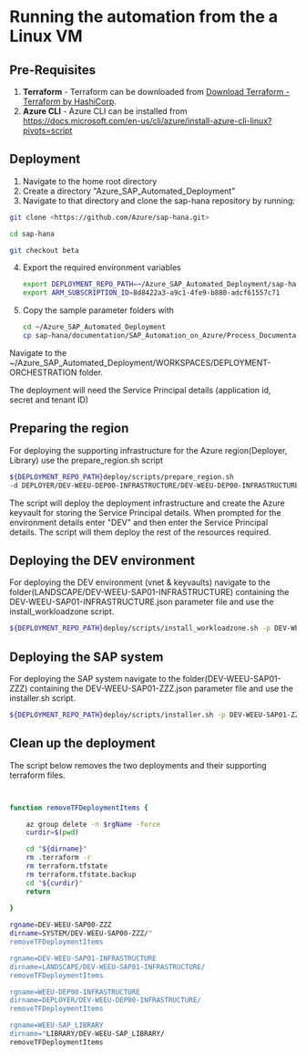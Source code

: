 ﻿# Running the automation from the a Linux VM


## **Pre-Requisites**

1. **Terraform** - Terraform can be downloaded from [Download Terraform - Terraform by HashiCorp](https://www.terraform.io/downloads.html).
2. **Azure CLI** - Azure CLI can be installed from <https://docs.microsoft.com/en-us/cli/azure/install-azure-cli-linux?pivots=script>

## **Deployment** ##

1. Navigate to the home root directory
2. Create a directory "Azure_SAP_Automated_Deployment"
3. Navigate to that directory and clone the sap-hana repository by running:

```bash
git clone <https://github.com/Azure/sap-hana.git> 

cd sap-hana

git checkout beta
```

4. Export the required environment variables

    ```bash
    export DEPLOYMENT_REPO_PATH=~/Azure_SAP_Automated_Deployment/sap-hana/
    export ARM_SUBSCRIPTION_ID=8d8422a3-a9c1-4fe9-b880-adcf61557c71

5. Copy the sample parameter folders with

    ```bash
    cd ~/Azure_SAP_Automated_Deployment
    cp sap-hana/documentation/SAP_Automation_on_Azure/Process_Documentation/WORKSPACES WORKSPACES/ -r
    ```

Navigate to the ~/Azure_SAP_Automated_Deployment/WORKSPACES/DEPLOYMENT-ORCHESTRATION folder.

The deployment will need the Service Principal details (application id, secret and tenant ID)

## **Preparing the region**

For deploying the supporting infrastructure for the Azure region(Deployer, Library) use the prepare_region.sh script

```bash
${DEPLOYMENT_REPO_PATH}deploy/scripts/prepare_region.sh
-d DEPLOYER/DEV-WEEU-DEP00-INFRASTRUCTURE/DEV-WEEU-DEP00-INFRASTRUCTURE.json -l LIBRARY/DEV-WEEU-SAP_LIBRARY/DEV-WEEU-SAP_LIBRARY.json
```

The script will deploy the deployment infrastructure and create the Azure keyvault for storing the Service Principal details. When prompted for the environment details enter "DEV" and then enter the Service Principal details. The script will them deploy the rest of the resources required.

## **Deploying the DEV environment**

For deploying the DEV environment (vnet & keyvaults) navigate to the folder(LANDSCAPE/DEV-WEEU-SAP01-INFRASTRUCTURE) containing the DEV-WEEU-SAP01-INFRASTRUCTURE.json parameter file and use the install_workloadzone script.

```bash
${DEPLOYMENT_REPO_PATH}deploy/scripts/install_workloadzone.sh -p DEV-WEEU-SAP01-INFRASTRUCTURE.json 
```

## **Deploying the SAP system**

For deploying the SAP system navigate to the folder(DEV-WEEU-SAP01-ZZZ) containing the DEV-WEEU-SAP01-ZZZ.json parameter file and use the installer.sh script.

```bash
${DEPLOYMENT_REPO_PATH}deploy/scripts/installer.sh -p DEV-WEEU-SAP01-ZZZ.json -t sap_system
```

## **Clean up the deployment**

The script below removes the two deployments and their supporting terraform files.

```bash


function removeTFDeploymentItems {

    az group delete -n $rgName -force
    curdir=$(pwd)

    cd "${dirname}"
    rm .terraform -r
    rm terraform.tfstate
    rm terraform.tfstate.backup
    cd "${curdir}"
    return
            
}

rgname=DEV-WEEU-SAP00-ZZZ
dirname=SYSTEM/DEV-WEEU-SAP00-ZZZ/"
removeTFDeploymentItems

rgname=DEV-WEEU-SAP01-INFRASTRUCTURE
dirname=LANDSCAPE/DEV-WEEU-SAP01-INFRASTRUCTURE/
removeTFDeploymentItems

rgname=WEEU-DEP00-INFRASTRUCTURE
dirname=DEPLOYER/DEV-WEEU-DEP00-INFRASTRUCTURE/
removeTFDeploymentItems

rgname=WEEU-SAP_LIBRARY
dirname="LIBRARY/DEV-WEEU-SAP_LIBRARY/
removeTFDeploymentItems

```
